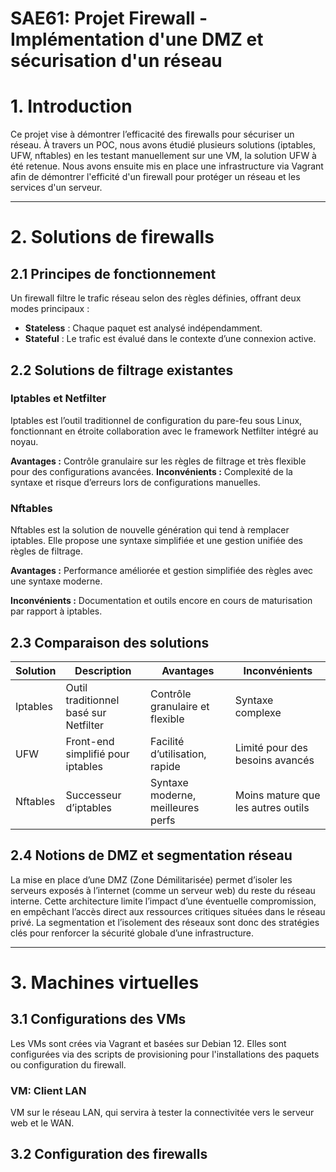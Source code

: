 # SAE61: Projet Firewall - Implémentation d'une DMZ et sécurisation d'un réseau 


# 1. Introduction

Ce projet vise à démontrer l’efficacité des firewalls pour sécuriser un réseau. À travers un POC, nous avons étudié plusieurs solutions (iptables, UFW, nftables) en les testant manuellement sur une VM, la solution UFW à été retenue. Nous avons ensuite mis en place une infrastructure via Vagrant afin de démontrer l'efficité d'un firewall pour protéger un réseau et les services d'un serveur.

---

# 2. Solutions de firewalls

## 2.1 Principes de fonctionnement

Un firewall filtre le trafic réseau selon des règles définies, offrant deux modes principaux :  
- **Stateless** : Chaque paquet est analysé indépendamment.  
- **Stateful** : Le trafic est évalué dans le contexte d’une connexion active.

## 2.2 Solutions de filtrage existantes

### Iptables et Netfilter
Iptables est l’outil traditionnel de configuration du pare-feu sous Linux, fonctionnant en étroite collaboration avec le framework Netfilter intégré au noyau.

**Avantages :** Contrôle granulaire sur les règles de filtrage et très flexible pour des configurations avancées.
**Inconvénients :** Complexité de la syntaxe et risque d’erreurs lors de configurations manuelles.


### Nftables
Nftables est la solution de nouvelle génération qui tend à remplacer iptables. Elle propose une syntaxe simplifiée et une gestion unifiée des règles de filtrage.

**Avantages :** Performance améliorée et gestion simplifiée des règles avec une syntaxe moderne.

**Inconvénients :** Documentation et outils encore en cours de maturisation par rapport à iptables.


## 2.3 Comparaison des solutions

| **Solution**  | **Description**                       | **Avantages**                       | **Inconvénients**                   |
|---------------|---------------------------------------|-------------------------------------|-------------------------------------|
| Iptables      | Outil traditionnel basé sur Netfilter | Contrôle granulaire et flexible     | Syntaxe complexe                    |
| UFW           | Front-end simplifié pour iptables     | Facilité d’utilisation, rapide      | Limité pour des besoins avancés     |
| Nftables      | Successeur d’iptables                 | Syntaxe moderne, meilleures perfs   | Moins mature que les autres outils  |

## 2.4 Notions de DMZ et segmentation réseau
La mise en place d’une DMZ (Zone Démilitarisée) permet d’isoler les serveurs exposés à l’internet (comme un serveur web) du reste du réseau interne. Cette architecture limite l’impact d’une éventuelle compromission, en empêchant l’accès direct aux ressources critiques situées dans le réseau privé. La segmentation et l’isolement des réseaux sont donc des stratégies clés pour renforcer la sécurité globale d’une infrastructure.

---

# 3. Machines virtuelles

## 3.1 Configurations des VMs

Les VMs sont crées via Vagrant et basées sur Debian 12. Elles sont configurées via des scripts de provisioning pour l'installations des paquets ou configuration du firewall.

### VM: Client LAN
VM sur le réseau LAN, qui servira à tester la connectivitée vers le serveur web et le WAN.


## 3.2 Configuration des firewalls





